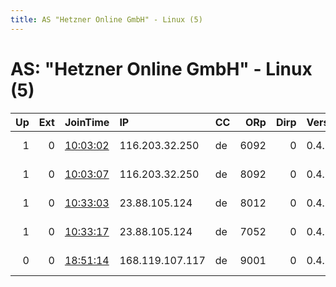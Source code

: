 ```yaml
---
title: AS "Hetzner Online GmbH" - Linux (5)
---
```


# AS: "Hetzner Online GmbH" - Linux (5)

|   Up |   Ext | JoinTime                                                                                              | IP              | CC   |   ORp |   Dirp | Version   | Contact                      | Nickname        |   eFamMembers |
|-----:|------:|:------------------------------------------------------------------------------------------------------|:----------------|:-----|------:|-------:|:----------|:-----------------------------|:----------------|--------------:|
|    1 |     0 | [10:03:02](https://nusenu.github.io/OrNetStats/w/relay/876C5AC1D2811E650AD4C78B77841C1ACB3B0088.html) | 116.203.32.250  | de   |  6092 |      0 | 0.4.6.9   | email:abuse lokodlare.co     | hetzDEicebeer01 |           117 |
|    1 |     0 | [10:03:07](https://nusenu.github.io/OrNetStats/w/relay/53BB4A80F24E2590B419E15AF94ECB2720CEB46C.html) | 116.203.32.250  | de   |  8092 |      0 | 0.4.6.9   | email:abuse lokodlare.co     | hetzDEicebeer02 |           117 |
|    1 |     0 | [10:33:03](https://nusenu.github.io/OrNetStats/w/relay/4028BFD25125D300D334F3DCB042624C0957AEEF.html) | 23.88.105.124   | de   |  8012 |      0 | 0.4.6.9   | email:abuse lokodlare.co     | hetzDEicebeer04 |           117 |
|    1 |     0 | [10:33:17](https://nusenu.github.io/OrNetStats/w/relay/0E86240E3732B8506652463B34C23E3E6CF7ECD8.html) | 23.88.105.124   | de   |  7052 |      0 | 0.4.6.9   | email:abuse lokodlare.co     | hetzDEicebeer05 |           117 |
|    0 |     0 | [18:51:14](https://nusenu.github.io/OrNetStats/w/relay/B1E9FB711DB1928EB4ED9A5BCD7DC52C11780C94.html) | 168.119.107.117 | de   |  9001 |      0 | 0.4.6.9   | someone &lt;71951e499eb16c5c | 71951e499       |             1 |
